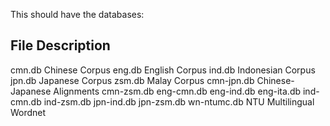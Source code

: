 This should have the databases:


File		Description
---------------------------------------------
cmn.db		Chinese Corpus
eng.db		English Corpus
ind.db		Indonesian Corpus	
jpn.db		Japanese Corpus
zsm.db		Malay Corpus
cmn-jpn.db	Chinese-Japanese Alignments
cmn-zsm.db
eng-cmn.db
eng-ind.db
eng-ita.db
ind-cmn.db
ind-zsm.db
jpn-ind.db
jpn-zsm.db
wn-ntumc.db	NTU Multilingual Wordnet